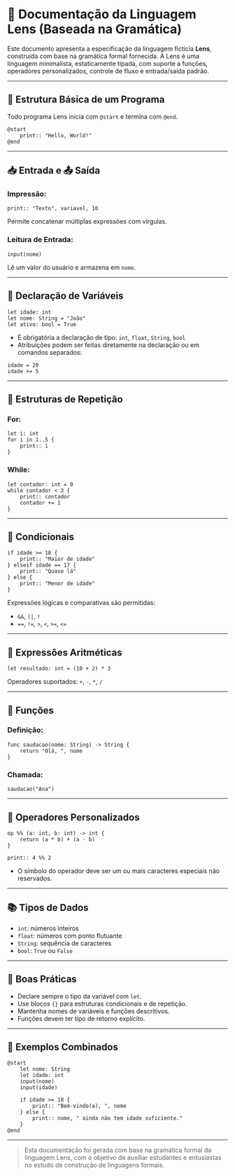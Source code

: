 # 📘 Documentação da Linguagem Lens (Baseada na Gramática)

Este documento apresenta a especificação da linguagem fictícia **Lens**, construída com base na gramática formal fornecida. A Lens é uma linguagem minimalista, estaticamente tipada, com suporte a funções, operadores personalizados, controle de fluxo e entrada/saída padrão.

---

## 🧱 Estrutura Básica de um Programa
Todo programa Lens inicia com `@start` e termina com `@end`.

```lens
@start
    print:: "Hello, World!"
@end
```

---

## 📥 Entrada e 📤 Saída

### Impressão:
```lens
print:: "Texto", variavel, 10
```
Permite concatenar múltiplas expressões com vírgulas.

### Leitura de Entrada:
```lens
input(nome)
```
Lê um valor do usuário e armazena em `nome`.

---

## 🧾 Declaração de Variáveis

```lens
let idade: int
let nome: String = "João"
let ativo: bool = True
```
- É obrigatória a declaração de tipo: `int`, `float`, `String`, `bool`
- Atribuições podem ser feitas diretamente na declaração ou em comandos separados:
```lens
idade = 20
idade += 5
```

---

## 🔄 Estruturas de Repetição

### For:
```lens
let i: int
for i in 1..5 {
    print:: i
}
```

### While:
```lens
let contador: int = 0
while contador < 3 {
    print:: contador
    contador += 1
}
```

---

## 🧠 Condicionais

```lens
if idade >= 18 {
    print:: "Maior de idade"
} elseif idade == 17 {
    print:: "Quase lá"
} else {
    print:: "Menor de idade"
}
```

Expressões lógicas e comparativas são permitidas:
- `&&`, `||`, `!`
- `==`, `!=`, `>`, `<`, `>=`, `<=`

---

## 🧮 Expressões Aritméticas

```lens
let resultado: int = (10 + 2) * 3
```
Operadores suportados: `+`, `-`, `*`, `/`

---

## 🧰 Funções

### Definição:
```lens
func saudacao(nome: String) -> String {
    return "Olá, ", nome
}
```

### Chamada:
```lens
saudacao("Ana")
```

---

## 🧩 Operadores Personalizados

```lens
op %% (a: int, b: int) -> int {
    return (a * b) + (a - b)
}

print:: 4 %% 2
```
- O símbolo do operador deve ser um ou mais caracteres especiais não reservados.

---

## 📚 Tipos de Dados

- `int`: números inteiros
- `float`: números com ponto flutuante
- `String`: sequência de caracteres
- `bool`: `True` ou `False`

---

## 🚀 Boas Práticas

- Declare sempre o tipo da variável com `let`.
- Use blocos `{}` para estruturas condicionais e de repetição.
- Mantenha nomes de variáveis e funções descritivos.
- Funções devem ter tipo de retorno explícito.

---

## 🔧 Exemplos Combinados
```lens
@start
    let nome: String
    let idade: int
    input(nome)
    input(idade)

    if idade >= 18 {
        print:: "Bem-vindo(a), ", nome
    } else {
        print:: nome, " ainda não tem idade suficiente."
    }
@end
```

---

> Esta documentação foi gerada com base na gramática formal da linguagem Lens, com o objetivo de auxiliar estudantes e entusiastas no estudo de construção de linguagens formais.

